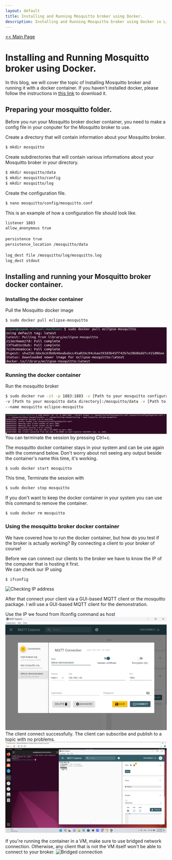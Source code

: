 ```yaml
---
layout: default
title: Installing and Running Mosquitto broker using Docker.
description: Installing and Running Mosquitto broker using Docker in Linux.
---
```


[<< Main Page](https://supakornpholsiri.github.io/)

# Installing and Running Mosquitto broker using Docker.
In this blog, we will cover the topic of Installing Mosquitto broker and running it with a docker container. If you haven't installed docker, please follow the instructions in [this link](https://docs.docker.com/engine/install/ubuntu/) to download it.

## Preparing your mosquitto folder.
Before you run your Mosquitto broker docker container, you need to make a config file in your conputer for the Mosquitto broker to use.

Create a directory that will contain information about your Mosquitto broker.
```sh
$ mkdir mosquitto
```
Create subdirectories that will contain various informations about your Mosquitto broker in your directory.
```sh
$ mkdir mosquitto/data
$ mkdir mosquitto/config
$ mkdir mosquitto/log
```
Create the configuration file.
```sh
$ nano mosquitto/config/mosquitto.conf
```
This is an example of how a configuration file should look like.
```sh
listener 1883
allow_anonymous true

persistence true
persistence_location /mosquitto/data

log_dest file /mosquitto/log/mosquitto.log
log_dest stdout
```

## Installing and running your Mosquitto broker docker container.
### Installing the docker container
Pull the Mosquitto docker image
```sh
$ sudo docker pull eclipse-mosquitto
```
![Pulling Mosquitto image](/assets/images/DockerPullMosquitto.png)

### Running the docker container
Run the mosquitto broker
```sh
$ sudo docker run -it -p 1883:1883 -v [Path to your mosquitto configuration file]:/mosquitto/config/mosquitto.conf \
-v [Path to your mosquitto data directory]:/mosquitto/data -v [Path to your mosquitto log directory]:/mosquitto/log \
--name mosquitto eclipse-mosquitto
```
![Mosquitto Running](/assets/images/MosquittoDocker.png)
You can terminate the session by pressing Ctrl+c.

The mosquitto docker container stays in your system and can be use again with the command below. Don't worry about not seeing any output beside the container's name this time, it's working.
```sh
$ sudo docker start mosquitto
```

This time, Terminate the session with
```sh
$ sudo docker stop mosquitto
```

If you don't want to keep the docker container in your system you can use this command to remove the container.
```sh
$ sudo docker rm mosquitto
```

### Using the mosquitto broker docker container
We have covered how to run the docker container, but how do you test if the broker is actually working? By connecting a client to your broker of course!

Before we can connect our clients to the broker we have to know the IP of the computer that is hosting it first. \
We can check our IP using 
```sh
$ ifconfig
```
![Checking IP address]()

After that connect your client via a GUI-based MQTT client or the mosquitto package. I will use a GUI-based MQTT client for the demonstration. 

Use the IP we found from ifconfig command as host \
![MQTT Explorer](/assets/images/MQTT_Explorer.png) \
The client connect successfully. The client can subscribe and publish to a topic with no problems. \
![Connected](/assets/images/ClientConnected.png)

If you're running the container in a VM, make sure to use bridged network connection. Otherwise, any client that is not the VM itself won't be able to connect to your broker.
![Bridged connection]()
